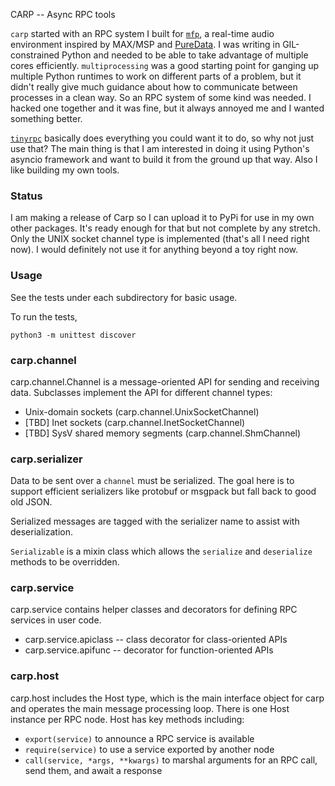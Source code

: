 CARP -- Async RPC tools

`carp` started with an RPC system I built for
[`mfp`](https://github.com/bgribble/mfp), a real-time audio
environment inspired by MAX/MSP and
[PureData](https://github.com/pure-data/pure-data). I was writing
in GIL-constrained Python and needed to be able to take advantage
of multiple cores efficiently. `multiprocessing` was a good
starting point for ganging up multiple Python runtimes to work on
different parts of a problem, but it didn't really give much
guidance about how to communicate between processes in a clean
way. So an RPC system of some kind was needed. I hacked one
together and it was fine, but it always annoyed me and I wanted
something better.

[`tinyrpc`](https://github.com/mbr/tinyrpc) basically does
everything you could want it to do, so why not just use that? The
main thing is that I am interested in doing it using Python's
asyncio framework and want to build it from the ground up that
way. Also I like building my own tools.

### Status

I am making a release of Carp so I can upload it to PyPi for use
in my own other packages. It's ready enough for that but not
complete by any stretch. Only the UNIX socket channel type is
implemented (that's all I need right now). I would definitely not
use it for anything beyond a toy right now.

### Usage

See the tests under each subdirectory for basic usage.

To run the tests,

```
python3 -m unittest discover
```

### carp.channel

carp.channel.Channel is a message-oriented API for sending and receiving
data. Subclasses implement the API for different channel types:

* Unix-domain sockets (carp.channel.UnixSocketChannel)
* [TBD] Inet sockets (carp.channel.InetSocketChannel)
* [TBD] SysV shared memory segments (carp.channel.ShmChannel)

### carp.serializer

Data to be sent over a `channel` must be serialized. The goal
here is to support efficient serializers like protobuf or msgpack
but fall back to good old JSON.

Serialized messages are tagged with the serializer name to assist
with deserialization.

`Serializable` is a mixin class which allows the `serialize` and
`deserialize` methods to be overridden.

### carp.service

carp.service contains helper classes and decorators for defining
RPC services in user code.

* carp.service.apiclass -- class decorator for class-oriented APIs
* carp.service.apifunc -- decorator for function-oriented APIs

### carp.host

carp.host includes the Host type, which is the main interface
object for carp and operates the main message processing loop.
There is one Host instance per RPC node. Host has key methods
including:

* `export(service)` to announce a RPC service is available
* `require(service)` to use a service exported by another node
* `call(service, *args, **kwargs)` to marshal arguments for an
  RPC call, send them, and await a response
